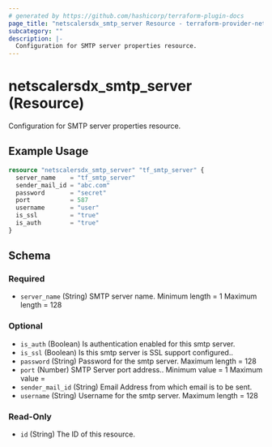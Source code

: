 ```yaml
---
# generated by https://github.com/hashicorp/terraform-plugin-docs
page_title: "netscalersdx_smtp_server Resource - terraform-provider-netscalersdx"
subcategory: ""
description: |-
  Configuration for SMTP server properties resource.
---
```


# netscalersdx_smtp_server (Resource)

Configuration for SMTP server properties resource.

## Example Usage

```terraform
resource "netscalersdx_smtp_server" "tf_smtp_server" {
  server_name    = "tf_smtp_server"
  sender_mail_id = "abc.com"
  password       = "secret"
  port           = 587
  username       = "user"
  is_ssl         = "true"
  is_auth        = "true"
}
```

<!-- schema generated by tfplugindocs -->
## Schema

### Required

- `server_name` (String) SMTP server name. Minimum length =  1 Maximum length =  128

### Optional

- `is_auth` (Boolean) Is authentication enabled for this smtp server.
- `is_ssl` (Boolean) Is this smtp server is SSL support configured..
- `password` (String) Password for the smtp server. Maximum length =  128
- `port` (Number) SMTP Server port address.. Minimum value =  1 Maximum value =
- `sender_mail_id` (String) Email Address from which email is to be sent.
- `username` (String) Username for the smtp server. Maximum length =  128

### Read-Only

- `id` (String) The ID of this resource.
